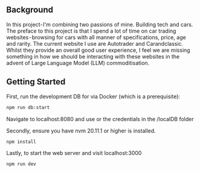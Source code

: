 ## Background



In this project- I'm combining two passions of mine. Building tech and cars. The preface to this project is that I spend a lot of time on car trading websites - browsing for cars with all manner of specifications, price, age and rarity. The current website I use are Autotrader and Carandclassic. Whilst they provide an overall good user experience, I feel we are missing something in how we should be interacting with these websites in the advent of Large Language Model (LLM) commoditisation.

## Getting Started

First, run the development DB for via Docker (which is a prerequisite):

```bash
npm run db:start
```
Navigate to localhost:8080 and use or the credentials in the /localDB folder

Secondly, ensure you have nvm 20.11.1 or higher is installed. 
```bash
npm install
```
Lastly, to start the web server and visit localhost:3000
```bash
npm run dev
```
